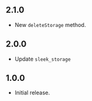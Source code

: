 ## 2.1.0
* New `deleteStorage` method.

## 2.0.0
* Update `sleek_storage`

## 1.0.0
* Initial release.
